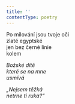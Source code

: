 ```yaml
---
title: ''
contentType: poetry
---
```


<section>

Po milování jsou tvoje oči  
zlaté egyptské  
jen bez černé linie  
kolem

_Božské dítě  
které se na mne  
usmívá_

</section>

<section>

_„Nejsem těžká  
netrne ti ruka?“_

</section>
